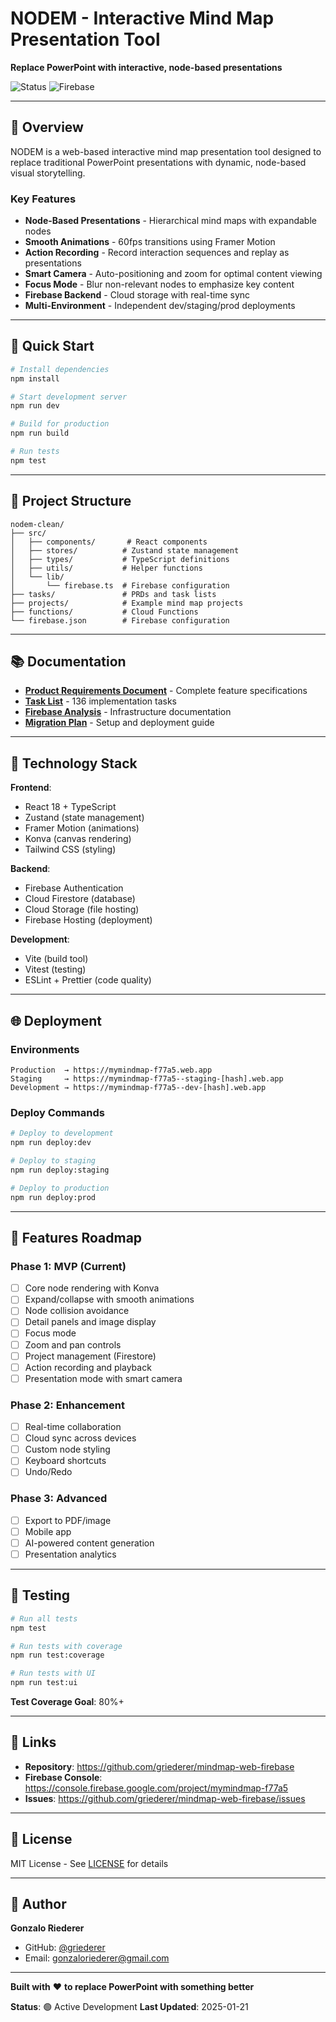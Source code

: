 # NODEM - Interactive Mind Map Presentation Tool

**Replace PowerPoint with interactive, node-based presentations**

![Status](https://img.shields.io/badge/Status-In%20Development-yellow)
![Firebase](https://img.shields.io/badge/Firebase-mymindmap--f77a5-orange)

---

## 🎯 Overview

NODEM is a web-based interactive mind map presentation tool designed to replace traditional PowerPoint presentations with dynamic, node-based visual storytelling.

### Key Features

- **Node-Based Presentations** - Hierarchical mind maps with expandable nodes
- **Smooth Animations** - 60fps transitions using Framer Motion
- **Action Recording** - Record interaction sequences and replay as presentations
- **Smart Camera** - Auto-positioning and zoom for optimal content viewing
- **Focus Mode** - Blur non-relevant nodes to emphasize key content
- **Firebase Backend** - Cloud storage with real-time sync
- **Multi-Environment** - Independent dev/staging/prod deployments

---

## 🚀 Quick Start

```bash
# Install dependencies
npm install

# Start development server
npm run dev

# Build for production
npm run build

# Run tests
npm test
```

---

## 📁 Project Structure

```
nodem-clean/
├── src/
│   ├── components/       # React components
│   ├── stores/          # Zustand state management
│   ├── types/           # TypeScript definitions
│   ├── utils/           # Helper functions
│   └── lib/
│       └── firebase.ts  # Firebase configuration
├── tasks/               # PRDs and task lists
├── projects/            # Example mind map projects
├── functions/           # Cloud Functions
└── firebase.json        # Firebase configuration
```

---

## 📚 Documentation

- **[Product Requirements Document](tasks/0001-prd-nodem-core.md)** - Complete feature specifications
- **[Task List](tasks/tasks-0001-prd-nodem-core.md)** - 136 implementation tasks
- **[Firebase Analysis](FIREBASE-ANALYSIS.md)** - Infrastructure documentation
- **[Migration Plan](CLEAN-MIGRATION-PLAN.md)** - Setup and deployment guide

---

## 🔧 Technology Stack

**Frontend**:
- React 18 + TypeScript
- Zustand (state management)
- Framer Motion (animations)
- Konva (canvas rendering)
- Tailwind CSS (styling)

**Backend**:
- Firebase Authentication
- Cloud Firestore (database)
- Cloud Storage (file hosting)
- Firebase Hosting (deployment)

**Development**:
- Vite (build tool)
- Vitest (testing)
- ESLint + Prettier (code quality)

---

## 🌐 Deployment

### Environments

```
Production  → https://mymindmap-f77a5.web.app
Staging     → https://mymindmap-f77a5--staging-[hash].web.app
Development → https://mymindmap-f77a5--dev-[hash].web.app
```

### Deploy Commands

```bash
# Deploy to development
npm run deploy:dev

# Deploy to staging
npm run deploy:staging

# Deploy to production
npm run deploy:prod
```

---

## 🎨 Features Roadmap

### Phase 1: MVP (Current)
- [ ] Core node rendering with Konva
- [ ] Expand/collapse with smooth animations
- [ ] Node collision avoidance
- [ ] Detail panels and image display
- [ ] Focus mode
- [ ] Zoom and pan controls
- [ ] Project management (Firestore)
- [ ] Action recording and playback
- [ ] Presentation mode with smart camera

### Phase 2: Enhancement
- [ ] Real-time collaboration
- [ ] Cloud sync across devices
- [ ] Custom node styling
- [ ] Keyboard shortcuts
- [ ] Undo/Redo

### Phase 3: Advanced
- [ ] Export to PDF/image
- [ ] Mobile app
- [ ] AI-powered content generation
- [ ] Presentation analytics

---

## 🧪 Testing

```bash
# Run all tests
npm test

# Run tests with coverage
npm run test:coverage

# Run tests with UI
npm run test:ui
```

**Test Coverage Goal**: 80%+

---

## 🔗 Links

- **Repository**: https://github.com/griederer/mindmap-web-firebase
- **Firebase Console**: https://console.firebase.google.com/project/mymindmap-f77a5
- **Issues**: https://github.com/griederer/mindmap-web-firebase/issues

---

## 📝 License

MIT License - See [LICENSE](LICENSE) for details

---

## 👤 Author

**Gonzalo Riederer**
- GitHub: [@griederer](https://github.com/griederer)
- Email: gonzaloriederer@gmail.com

---

**Built with** ❤️ **to replace PowerPoint with something better**

**Status**: 🟢 Active Development
**Last Updated**: 2025-01-21
